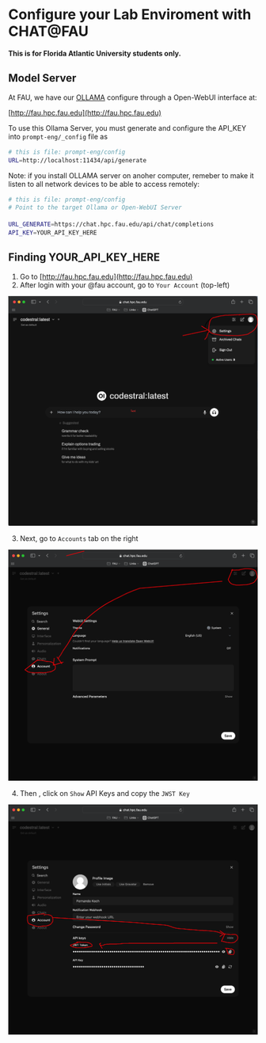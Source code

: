 # Configure your Lab Enviroment with CHAT@FAU

**This is for Florida Atlantic University students only.**


## Model Server

At FAU, we have our [OLLAMA](http://www.ollama.com)  configure through a Open-WebUI interface at:

[http://fau.hpc.fau.edu](http://fau.hpc.fau.edu)

To use this Ollama Server, you must generate and configure the API_KEY into `prompt-eng/_config` file as

```bash
# this is file: prompt-eng/config
URL=http://localhost:11434/api/generate
```

Note: if you install OLLAMA server on anoher computer, remeber to make it listen to all network devices to be able to access remotely:

```bash
# this is file: prompt-eng/config
# Point to the target Ollama or Open-WebUI Server

URL_GENERATE=https://chat.hpc.fau.edu/api/chat/completions
API_KEY=YOUR_API_KEY_HERE
```

## Finding **YOUR_API_KEY_HERE** 

1. Go to [http://fau.hpc.fau.edu](http://fau.hpc.fau.edu)
2. After login with your @fau account, go to `Your Account` (top-left)

![Your Account](./images/chatfau-login.png)

3. Next, go to `Accounts` tab on the right

![Account Tab](./images/chatfau-account.png)

4. Then , click on `Show` API Keys and copy the `JWST Key` 

![API Key](./images/chatfau-key.png)
